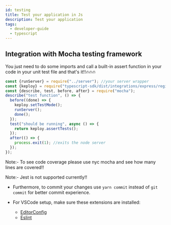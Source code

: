```yaml
---
id: testing
title: Test your application in Js
description: Test your application
tags:
  - developer-guide
  - typescript
---
```


## Integration with Mocha testing framework

You just need to do some imports and call a built-in assert function in your code in your unit test file and that's it!!🔥🔥🔥

```js
const {runServer} = require("../server"); //your server wrapper
const {keploy} = require("typescript-sdk/dist/integrations/express/register");
const {describe, test, before, after} = require("mocha");
describe("test function", () => {
  before((done) => {
    keploy.setTestMode();
    runServer();
    done();
  });
  test("should be running", async () => {
    return keploy.assertTests();
  });
  after(() => {
    process.exit(1); //exits the node server
  });
});
```

Note:- To see code coverage please use nyc mocha and see how many lines are covered!!

Note:- Jest is not supported currently!!

- Furthermore, to commit your changes use `yarn commit` instead of `git commit` for better commit experience.

- For VSCode setup, make sure these extensions are installed:
  - [EditorConfig](https://marketplace.visualstudio.com/items?itemName=EditorConfig.EditorConfig)
  - [Eslint](https://marketplace.visualstudio.com/items?itemName=dbaeumer.vscode-eslint)
